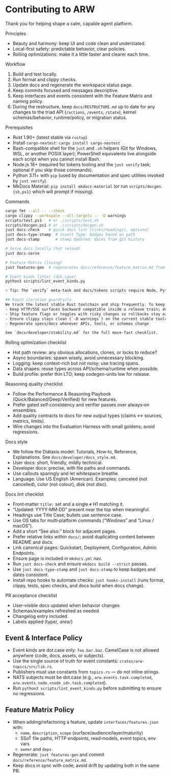 # Contributing to ARW

Thank you for helping shape a calm, capable agent platform.

Principles
- Beauty and harmony: keep UI and code clean and understated.
- Local-first safety: predictable behavior, clear policies.
- Rolling optimizations: make it a little faster and clearer each time.

Workflow
1. Build and test locally.
2. Run format and clippy checks.
3. Update docs and regenerate the workspace status page.
4. Keep commits focused and messages descriptive.
5. Keep interfaces and events consistent with the Feature Matrix and naming policy.
6. During the restructure, keep `docs/RESTRUCTURE.md` up to date for any changes to the triad API (`/actions`, `/events`, `/state`), kernel schemas/behavior, runtime/policy, or migration status.

Prerequisites
- Rust 1.90+ (latest stable via `rustup`)
- Install `cargo-nextest`: `cargo install cargo-nextest`
- Bash-compatible shell for the `just` and `.sh` helpers (Git for Windows, WSL, or another POSIX layer); PowerShell equivalents live alongside each script when you cannot install Bash.
- Node.js 18+ (required for tokens tooling and the `just verify` task; optional if you skip those commands).
- Python 3.11+ with `pip` (used by documentation and spec utilities invoked by `just verify`).
- MkDocs Material: `pip install mkdocs-material` (or run `scripts/docgen.{sh,ps1}` which will prompt if missing).

Commands
```bash
cargo fmt --all -- --check
cargo clippy --workspace --all-targets -- -D warnings
scripts/test.ps1   # or ./scripts/test.sh
scripts/docgen.ps1 # or ./scripts/docgen.sh
just docs-check    # quick docs lint (links/headings), optional
just docs-type-stamp  # insert Type: badges based on path
just docs-stamp       # stamp Updated: dates from git history

# Serve docs locally (hot reload)
just docs-serve

# Feature Matrix (living)
just features-gen  # regenerates docs/reference/feature_matrix.md from interfaces/features.json

# Event kinds linter (dot.case)
python3 scripts/lint_event_kinds.py

> Tip: The `verify` meta-task and docs/tokens scripts require Node, Python, and MkDocs. If you do not have those tools installed, run the individual Rust checks (`fmt`, `clippy`, `cargo nextest`) instead and mention the skipped steps in your notes.

## Rapid iteration guardrails
We track the latest stable Rust toolchain and ship frequently. To keep the project broadly usable while moving fast:
- Keep HTTP/SSE surfaces backward compatible inside a release train; document migrations when breaking changes are unavoidable
- Ship feature flags or toggles with risky changes so rollbacks stay easy
- Ensure clippy stays clean (`-D warnings`) on the current stable toolchain
- Regenerate specs/docs whenever APIs, tools, or schemas change

See `docs/developer/stability.md` for the full move-fast checklist.
```

Rolling optimization checklist
- Hot path review: any obvious allocations, clones, or locks to reduce?
- Async boundaries: spawn wisely, avoid unnecessary blocking.
- Logging: keep context-rich but not noisy; use tracing spans.
- Data shapes: reuse types across API/schema/runtime when possible.
- Build profile: prefer thin LTO; keep codegen-units low for release.

Reasoning quality checklist
- Follow the Performance & Reasoning Playbook (Quick/Balanced/Deep/Verified) for new features.
- Prefer gated self‑consistency and verifier passes over always‑on ensembles.
- Add quality contracts to docs for new output types (claims ↔ sources, metrics, limits).
- Wire changes into the Evaluation Harness with small goldens; avoid regressions.

Docs style
- We follow the Diátaxis model: Tutorials, How‑to, Reference, Explanations. See `docs/developer/docs_style.md`.
- User docs: short, friendly, mildly technical.
- Developer docs: precise, with file paths and commands.
- Use callouts sparingly and let whitespace breathe.
 - Language: Use US English (American). Examples: canceled (not cancelled), color (not colour), disk (not disc).

Docs lint checklist
- Front‑matter `title:` set and a single `#` H1 matching it.
- “Updated: YYYY‑MM‑DD” present near the top when meaningful.
- Headings use Title Case; bullets use sentence case.
- Use OS tabs for multi‑platform commands (“Windows” and “Linux / macOS”).
- Add a short “See also:” block for adjacent pages.
- Prefer relative links within `docs/`; avoid duplicating content between README and docs.
- Link canonical pages: Quickstart, Deployment, Configuration, Admin Endpoints.
- Ensure page is included in `mkdocs.yml` nav.
- Run `just docs-check` and ensure `mkdocs build --strict` passes.
- Use `just docs-type-stamp` and `just docs-stamp` to keep badges and dates consistent.
- Install repo hooks to automate checks: `just hooks-install` (runs format, clippy, tests, spec checks, and docs build when docs change).

PR acceptance checklist
- User‑visible docs updated when behavior changes
- Schemas/examples refreshed as needed
- Changelog entry included
- Labels applied (type/*, area/*)

## Event & Interface Policy

- Event kinds are dot.case only: `foo.bar.baz`. CamelCase is not allowed anywhere (code, docs, assets, or subjects).
- Use the single source of truth for event constants: `crates/arw-topics/src/lib.rs`.
- Publishers must use constants from `topics.rs` — do not inline strings.
- NATS subjects must be dot.case (e.g., `arw.events.task.completed`, `arw.events.node.<node_id>.task.completed`).
- Run `python3 scripts/lint_event_kinds.py` before submitting to ensure no regressions.

## Feature Matrix Policy

- When adding/refactoring a feature, update `interfaces/features.json` with:
  - `name`, `description`, `scope` (surface/audience/layer/maturity)
  - SSoT file paths, HTTP endpoints, read‑models, event topics, env vars
  - `owner` and `deps`
- Regenerate: `just features-gen` and commit `docs/reference/feature_matrix.md`.
- Keep docs in sync with code; avoid drift by updating both in the same PR.

